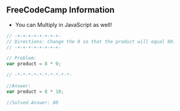 ## FreeCodeCamp Information
- You can Multiply in JavaScript as well!

``` JavaScript
// -+-+-+-+-+-+-+-+-
// Directions: Change the 0 so that the product will equal 80.
// -+-+-+-+-+-+-+-+-

// Problem: 
var product = 8 * 0;

// -*-*-*-*-*-*-*-*-*-*-

//Answer:
var product = 8 * 10;

//Solved Answer: 80


```